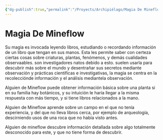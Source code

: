 ```yaml
---
{"dg-publish":true,"permalink":"/Proyects/Archipiélago/Magia De Mineflow/","title":"Magia De Mineflow","created":"2023-10-08T19:09:14.177-05:00","updated":"2023-10-24T10:58:57.332-05:00"}
---
```



# Magia De Mineflow

Su magia es invocada leyendo libros, estudiando o recordando información de un libro que tengan en sus manos. Esta les permite saber con certeza ciertas cosas sobre criaturas, plantas, fenómenos, y demás cualidades observaables. son investigadores natos debido a esto. suelen usarla para descubrir más sobre el mundo y desentrañar sus secretos mediante observación y prácticas científicas e investigativas, la magia se centra en la recolecciónde información y el análisis mediantela observación.

Alguien de Mineflow puede obtener información básica sobre una planta si en su familia hay botánicos, y su intuición le haría llegar a la misma respuesta con más tiempo, y si tiene libros relacionados a la mano.

Alguien de Mineflow aprende sobre un campo en el que no tenía experiencia, y del que no lleva libros cerca, por ejemplo de arqueología, descirniendo usos de una roca que no había visto antes.

Alguien de mineflow descubre información detallada sobre algo totalmente desconocido para este, y que no tiene forma de descubrir. 
